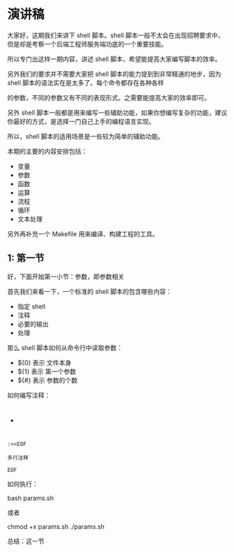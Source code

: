 # 演讲稿

大家好，这期我们来讲下 shell 脚本。shell 脚本一般不太会在出现招聘要求中，但是却是考察一个后端工程师服务端功底的一个重要技能。

所以专门出这样一期内容，讲述 shell 脚本，希望能提高大家编写脚本的效率。

另外我们的要求并不需要大家把 shell 脚本的能力提到到非常精通的地步，因为 shell 脚本的语法实在是太多了。每个命令都存在各种各样

的参数，不同的参数又有不同的表现形式。之需要能提高大家的效率即可。

另外 shell 脚本一般都是用来编写一些辅助功能，如果你想编写复杂的功能，建议你最好的方式，是选择一门自己上手的编程语言实现。

所以，shell 脚本的适用场景是一些较为简单的辅助功能。

本期的主要的内容安排包括：

- 变量
- 参数
- 函数
- 运算
- 流程
- 循环
- 文本处理

另外再补充一个  Makefile 用来编译、构建工程的工具。


## 1: 第一节

好，下面开始第一小节：参数，即参数相关

首先我们来看一下，一个标准的 shell 脚本的包含哪些内容：

- 指定 shell 
- 注释
- 必要的输出
- 处理

那么 shell 脚本如何从命令行中读取参数：

- ${0} 表示 文件本身
- ${1} 表示 第一个参数
- ${#} 表示 参数的个数

如何编写注释：

- #
```text
:<<EOF

多行注释

EOF

```

如何执行：

bash params.sh

或者 

chmod +x params.sh
./params.sh 


总结：这一节


